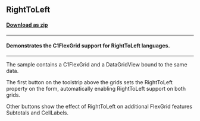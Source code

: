 ## RightToLeft
#### [Download as zip](https://grapecity.github.io/DownGit/#/home?url=https://github.com/GrapeCity/ComponentOne-WinForms-Samples/tree/master/NetFramework\FlexGrid\CS\RightToLeft)
____
#### Demonstrates the C1FlexGrid support for RightToLeft languages.
____
The sample contains a C1FlexGrid and a DataGridView bound to the same data. 

The first button on the toolstrip above the grids sets the RightToLeft property on the form, automatically enabling RightToLeft support on both grids. 

Other buttons show the effect of RightToLeft on additional FlexGrid features Subtotals and CellLabels. 

